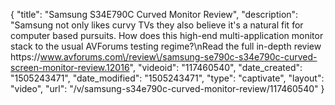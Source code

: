 {
    "title": "Samsung S34E790C Curved Monitor Review",
    "description": "Samsung not only likes curvy TVs they also believe it's a natural fit for computer based pursuits. How does this high-end multi-application monitor stack to the usual AVForums testing regime?\nRead the full in-depth review https:\/\/www.avforums.com\/review\/samsung-se790c-s34e790c-curved-screen-monitor-review.12016",
    "videoid": "117460540",
    "date_created": "1505243471",
    "date_modified": "1505243471",
    "type": "captivate",
    "layout": "video",
    "url": "\/v\/samsung-s34e790c-curved-monitor-review\/117460540"
}